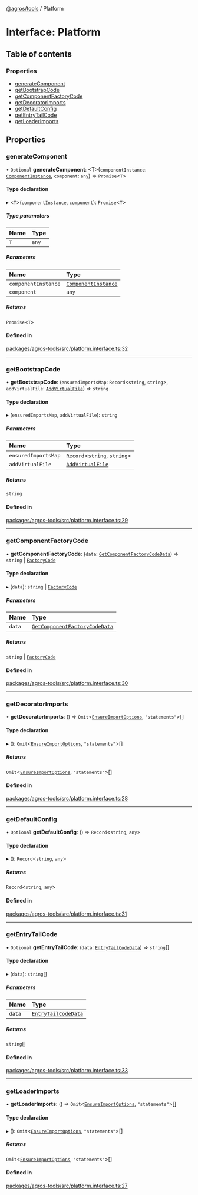 [@agros/tools](../index.md) / Platform

# Interface: Platform

## Table of contents

### Properties

- [generateComponent](Platform.md#generatecomponent)
- [getBootstrapCode](Platform.md#getbootstrapcode)
- [getComponentFactoryCode](Platform.md#getcomponentfactorycode)
- [getDecoratorImports](Platform.md#getdecoratorimports)
- [getDefaultConfig](Platform.md#getdefaultconfig)
- [getEntryTailCode](Platform.md#getentrytailcode)
- [getLoaderImports](Platform.md#getloaderimports)

## Properties

### <a id="generatecomponent" name="generatecomponent"></a> generateComponent

• `Optional` **generateComponent**: <T\>(`componentInstance`: [`ComponentInstance`](../classes/ComponentInstance.md), `component`: `any`) => `Promise`<`T`\>

#### Type declaration

▸ <`T`\>(`componentInstance`, `component`): `Promise`<`T`\>

##### Type parameters

| Name | Type |
| :------ | :------ |
| `T` | `any` |

##### Parameters

| Name | Type |
| :------ | :------ |
| `componentInstance` | [`ComponentInstance`](../classes/ComponentInstance.md) |
| `component` | `any` |

##### Returns

`Promise`<`T`\>

#### Defined in

[packages/agros-tools/src/platform.interface.ts:32](https://github.com/agrosjs/agros/blob/4eb8f7e/packages/agros-tools/src/platform.interface.ts#L32)

___

### <a id="getbootstrapcode" name="getbootstrapcode"></a> getBootstrapCode

• **getBootstrapCode**: (`ensuredImportsMap`: `Record`<`string`, `string`\>, `addVirtualFile`: [`AddVirtualFile`](../index.md#addvirtualfile)) => `string`

#### Type declaration

▸ (`ensuredImportsMap`, `addVirtualFile`): `string`

##### Parameters

| Name | Type |
| :------ | :------ |
| `ensuredImportsMap` | `Record`<`string`, `string`\> |
| `addVirtualFile` | [`AddVirtualFile`](../index.md#addvirtualfile) |

##### Returns

`string`

#### Defined in

[packages/agros-tools/src/platform.interface.ts:29](https://github.com/agrosjs/agros/blob/4eb8f7e/packages/agros-tools/src/platform.interface.ts#L29)

___

### <a id="getcomponentfactorycode" name="getcomponentfactorycode"></a> getComponentFactoryCode

• **getComponentFactoryCode**: (`data`: [`GetComponentFactoryCodeData`](GetComponentFactoryCodeData.md)) => `string` \| [`FactoryCode`](FactoryCode.md)

#### Type declaration

▸ (`data`): `string` \| [`FactoryCode`](FactoryCode.md)

##### Parameters

| Name | Type |
| :------ | :------ |
| `data` | [`GetComponentFactoryCodeData`](GetComponentFactoryCodeData.md) |

##### Returns

`string` \| [`FactoryCode`](FactoryCode.md)

#### Defined in

[packages/agros-tools/src/platform.interface.ts:30](https://github.com/agrosjs/agros/blob/4eb8f7e/packages/agros-tools/src/platform.interface.ts#L30)

___

### <a id="getdecoratorimports" name="getdecoratorimports"></a> getDecoratorImports

• **getDecoratorImports**: () => `Omit`<[`EnsureImportOptions`](EnsureImportOptions.md), ``"statements"``\>[]

#### Type declaration

▸ (): `Omit`<[`EnsureImportOptions`](EnsureImportOptions.md), ``"statements"``\>[]

##### Returns

`Omit`<[`EnsureImportOptions`](EnsureImportOptions.md), ``"statements"``\>[]

#### Defined in

[packages/agros-tools/src/platform.interface.ts:28](https://github.com/agrosjs/agros/blob/4eb8f7e/packages/agros-tools/src/platform.interface.ts#L28)

___

### <a id="getdefaultconfig" name="getdefaultconfig"></a> getDefaultConfig

• `Optional` **getDefaultConfig**: () => `Record`<`string`, `any`\>

#### Type declaration

▸ (): `Record`<`string`, `any`\>

##### Returns

`Record`<`string`, `any`\>

#### Defined in

[packages/agros-tools/src/platform.interface.ts:31](https://github.com/agrosjs/agros/blob/4eb8f7e/packages/agros-tools/src/platform.interface.ts#L31)

___

### <a id="getentrytailcode" name="getentrytailcode"></a> getEntryTailCode

• `Optional` **getEntryTailCode**: (`data`: [`EntryTailCodeData`](EntryTailCodeData.md)) => `string`[]

#### Type declaration

▸ (`data`): `string`[]

##### Parameters

| Name | Type |
| :------ | :------ |
| `data` | [`EntryTailCodeData`](EntryTailCodeData.md) |

##### Returns

`string`[]

#### Defined in

[packages/agros-tools/src/platform.interface.ts:33](https://github.com/agrosjs/agros/blob/4eb8f7e/packages/agros-tools/src/platform.interface.ts#L33)

___

### <a id="getloaderimports" name="getloaderimports"></a> getLoaderImports

• **getLoaderImports**: () => `Omit`<[`EnsureImportOptions`](EnsureImportOptions.md), ``"statements"``\>[]

#### Type declaration

▸ (): `Omit`<[`EnsureImportOptions`](EnsureImportOptions.md), ``"statements"``\>[]

##### Returns

`Omit`<[`EnsureImportOptions`](EnsureImportOptions.md), ``"statements"``\>[]

#### Defined in

[packages/agros-tools/src/platform.interface.ts:27](https://github.com/agrosjs/agros/blob/4eb8f7e/packages/agros-tools/src/platform.interface.ts#L27)
